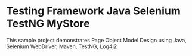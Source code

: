 # Testing Framework Java Selenium TestNG MyStore
This sample project demonstrates Page Object Model Design using Java, Selenium WebDriver, Maven, TestNG, Log4j2
